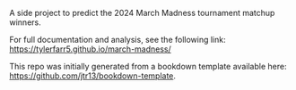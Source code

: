 A side project to predict the 2024 March Madness tournament matchup winners.

For full documentation and analysis, see the following link: https://tylerfarr5.github.io/march-madness/

This repo was initially generated from a bookdown template available here: https://github.com/jtr13/bookdown-template.
